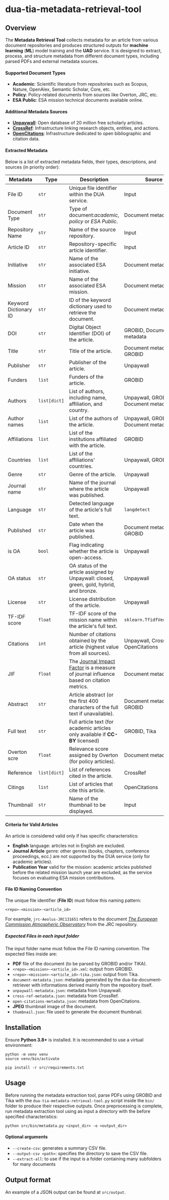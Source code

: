 # dua-tia-metadata-retrieval-tool

## Overview

The **Metadata Retrieval Tool** collects metadata for an article from various document repositories and produces structured outputs for **machine learning** (**ML**) model training and the **UAD** service. It is designed to extract, process, and structure metadata from different document types, including parsed PDFs and external metadata sources.

#### Supported Document Types

* **Academic**: Scientific literature from repositories such as Scopus, Nature, OpenAlex, Semantic Scholar, Core, etc.
* **Policy**: Policy-related documents from sources like Overton, JRC, etc.
* **ESA Public**: ESA mission technical documents available online.

#### Additional Metadata Sources

* [**Unpaywall**](https://unpaywall.org/): Open database of 20 million free scholarly articles.
* [**CrossRef**](https://www.crossref.org/): Infrastructure linking research objects, entities, and actions.
* [**OpenCitations**](https://opencitations.net/):  Infrastructure dedicated to open bibliographic and citation data.

#### Extracted Metadata

Below is a list of extracted metadata fields, their types, descriptions, and sources (in priority order):

| Metadata              | Type           | Description                                                                                                                                                                                                                                              | Source                               |
| --------------------- | -------------- | -------------------------------------------------------------------------------------------------------------------------------------------------------------------------------------------------------------------------------------------------------- | ------------------------------------ |
| File ID               | `str`        | Unique file identifier within the DUA service.                                                                                                                                                                                                          | Input                                |
| Document Type         | `str`        | Type of document:*academic*, *policy* or *ESA Public*.                                                                                                                                                                                             | Document metadata                    |
| Repository Name       | `str`        | Name of the source repository.                                                                                                                                                                                                                           | Input                                |
| Article ID            | `str`        | Repository-specific article identifier.                                                                                                                                                                                                                  | Input                                |
| Initiative            | `str`        | Name of the associated ESA initiative.                                                                                                                                                                                                                   | Document metadata                    |
| Mission               | `str`        | Name of the associated ESA mission.                                                                                                                                                                                                                      | Document metadata                    |
| Keyword Dictionary ID | `str`        | ID of the keyword dictionary used to retrieve the document.                                                                                                                                                                                              | Document metadata                    |
| DOI                   | `str`        | Digital Object Identifier (DOI) of the article.                                                                                                                                                                                                          | GROBID, Document metadata            |
| Title                 | `str`        | Title of the article.                                                                                                                                                                                                                                    | Document metadata, GROBID            |
| Publisher             | `str`        | Publisher of the article.                                                                                                                                                                                                                                | Unpaywall                            |
| Funders               | `list`       | Funders of the article.                                                                                                                                                                                                                                  | GROBID                               |
| Authors               | `list[dict]` | List of authors, including name, affiliation, and country.                                                                                                                                                                                               | Unpaywall, GROBID, Document metadata |
| Author names          | `list`       | List of the authors of the article.                                                                                                                                                                                                                      | Unpaywall, GROBID, Document metadata |
| Affiliations          | `list`       | List of the institutions affiliated with the article.                                                                                                                                                                                                    | GROBID                               |
| Countries             | `list`       | List of the affiliations' countries.                                                                                                                                                                                                                     | Unpaywall, GROBID                    |
| Genre                 | `str`        | Genre of the article.                                                                                                                                                                                                                                    | Unpaywall                            |
| Journal name          | `str`        | Name of the journal where the article was published.                                                                                                                                                                                                    | Unpaywall                            |
| Language              | `str`        | Detected language of the article's full text.                                                                                                                                                                                                            | `langdetect`                       |
| Published             | `str`        | Date when the article was published.                                                                                                                                                                                                                     | Document metadata, GROBID            |
| is OA                 | `bool`       | Flag indicating whether the article is open-access.                                                                                                                                                                                                     | Unpaywall                            |
| OA status             | `str`        | OA status of the article assigned by Unpaywall: closed, green, gold, hybrid, and bronze.                                                                                                                                                                | Unpaywall                            |
| License               | `str`        | License distribution of the article.                                                                                                                                                                                                                     | Unpaywall                            |
| TF-IDF score          | `float`      | TF-IDF score of the mission name within the article's full text.                                                                                                                                                                                         | `sklearn.TfidfVectorizer`          |
| Citations             | `int`        | Number of citations obtained by the article (highest value from all sources).                                                                                                                                                                            | Unpaywall, CrossRef, OpenCitations   |
| JIF                   | `float`      | The [Journal Impact Factor](https://clarivate.com/academia-government/scientific-and-academic-research/research-funding-analytics/journal-citation-reports/publishers/first-time-publishers/) is a measure of journal influence based on citation metrics. | Document metadata                    |
| Abstract              | `str`        | Article abstract (or the first 400 characters of the full text if unavailable).                                                                                                                                                                          | Document metadata, GROBID            |
| Full text             | `str`        | Full article text (for academic articles only available if **CC-BY** licensed)                                                                                                                                                                      | GROBID, Tika                         |
| Overton scre          | `float`      | Relevance score assigned by Overton (for policy articles).                                                                                                                                                                                               | Document metadata                    |
| Reference             | `list[dict]` | List of references cited in the article.                                                                                                                                                                                                                 | CrossRef                             |
| Citings               | `list`       | List of articles that cite this article.                                                                                                                                                                                                                 | OpenCitations                        |
| Thumbnail             | `str`        | Name of the thumbnail to be displayed.                                                                                                                                                                                                                   | Input                                |

#### Criteria for Valid Articles

An article is considered valid only if has specific characteristics:

* **English** language: articles not in English are excluded.
* **Journal Article** genre: other genres (books, chapters, conference proceedings, ecc.) are not supported by the DUA service (only for academic articles).
* **Publication Year** valid for the mission: academic articles published before the related mission launch year are excluded, as the service focuses on evaluating ESA mission contributions.

#### File ID Naming Convention

The unique file identifier (**File ID**) must follow this naming pattern:

`<repo>-<mission>-<article_id>`

For example, `jrc-Aeolus-JRC131651` refers to the document *[The European Commission Atmospheric Observatory](https://dx.doi.org/10.2760/145714)* from the JRC repository.

##### Expected Files in each input folder

The input folder name must follow the File ID naming convention. The expected files inside are:

* **PDF** file of the document (to be parsed by GROBID and/or TIKA).
* `<repo>-<mission>-<article_id>.xml`: output from GROBID.
* `<repo>-<mission>-<article_id>-tika.json`: output from Tika.
* `document-metadata.json`: metadata generated by the dua-tia-document-retriever with informations derived mainly from the repository itself.
* `unpaywall-metadata.json`: metadata from Unpaywall.
* `cross-ref-metadata.json`: metadata from CrossRef.
* `open-citations-metadata.json`: metadata from OpenCitations.
* **JPEG** thumbnail image of the document.
* `thumbnail.json`: file used to generate the document thumbnail.

## Installation

Ensure **Python 3.8+** is installed. It is recommended to use a virtual environment:

```
python -m venv venv
source venv/bin/activate

pip install -r src/requirements.txt
```

## Usage

Before running the metadata extraction tool, parse PDFs using GROBID and Tika with the `dua-tia-metadata-retrieval-tool.py` script inside the `bin/` folder to produce their respective outputs. Once preprocessing is complete, run metadata extraction tool using as input a directory with the before specified characteristics:

```
python src/bin/metadata.py <input_dir> -o <output_dir>
```

#### Optional arguments

* `--create-csv`: generates a summary CSV file.
* `--output-csv <path>`: specifies the directory to save the CSV file.
* `--extract-all`: to use if the input is a folder containing many subfolders for many documents

## Output format

An example of a JSON output can be found at `src/output`.
